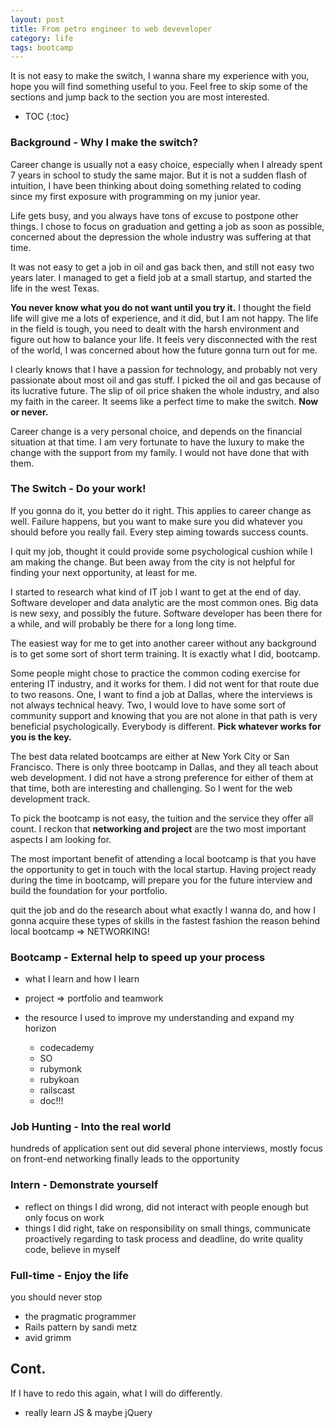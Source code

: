 ```yaml
---
layout: post
title: From petro engineer to web deveveloper
category: life
tags: bootcamp
---
```


It is not easy to make the switch, I wanna share my experience with you, hope you will find something useful to you. Feel free to skip some of the sections and jump back to the section you are most interested.

<!--more-->

* TOC
{:toc}

### Background - Why I make the switch?

Career change is usually not a easy choice, especially when I already spent 7 years in school to study the same major. But it is not a sudden flash of intuition, I have been thinking about doing something related to coding since my first exposure with programming on my junior year. 

Life gets busy, and you always have tons of excuse to postpone other things. I chose to focus on graduation and getting a job as soon as possible, concerned about the depression the whole industry was suffering at that time.

It was not easy to get a job in oil and gas back then, and still not easy two years later. I managed to get a field job at a small startup, and started the life in the west Texas. 

__You never know what you do not want until you try it.__ I thought the field life will give me a lots of experience, and it did, but I am not happy. The life in the field is tough, you need to dealt with the harsh environment and figure out how to balance your life. It feels very disconnected with the rest of the world, I was concerned about how the future gonna turn out for me.

I clearly knows that I have a passion for technology, and probably not very passionate about most oil and gas stuff. I picked the oil and gas because of its lucrative future. The slip of oil price shaken the whole industry, and also my faith in the career. It seems like a perfect time to make the switch. __Now or never.__

Career change is a very personal choice, and depends on the financial situation at that time. I am very fortunate to have the luxury to make the change with the support from my family. I would not have done that with them.

### The Switch - Do your work!

If you gonna do it, you better do it right. This applies to career change as well. Failure happens, but you want to make sure you did whatever you should before you really fail. Every step aiming towards success counts.

I quit my job, thought it could provide some psychological cushion while I am making the change. But been away from the city is not helpful for finding your next opportunity, at least for me.

I started to research what kind of IT job I want to get at the end of day. Software developer and data analytic are the most common ones. Big data is new sexy, and possibly the future. Software developer has been there for a while, and will probably be there for a long long time. 

The easiest way for me to get into another career without any background is to get some sort of short term training. It is exactly what I did, bootcamp.

Some people might chose to practice the common coding exercise for entering IT industry, and it works for them. I did not went for that route due to two reasons. One, I want to find a job at Dallas, where the interviews is not always technical heavy. Two, I would love to have some sort of community support and knowing that you are not alone in that path is very beneficial psychologically. Everybody is different. __Pick whatever works for you is the key.__

The best data related bootcamps are either at New York City or San Francisco. There is only three bootcamp in Dallas, and they all teach about web development. I did not have a strong preference for either of them at that time, both are interesting and challenging. So I went for the web development track.

To pick the bootcamp is not easy, the tuition and the service they offer all count. I reckon that __networking and project__ are the two most important aspects I am looking for.

The most important benefit of attending a local bootcamp is that you have the opportunity to get in touch with the local startup. Having project ready during the time in bootcamp, will prepare you for the future interview and build the foundation for your portfolio.

quit the job and do the research about what exactly I wanna do, and how I gonna acquire these types of skills in the fastest fashion
the reason behind local bootcamp => NETWORKING!

### Bootcamp - External help to speed up your process
- what I learn and how I learn
  

- project => portfolio and teamwork
- the resource I used to improve my understanding and expand my horizon
  + codecademy
  + SO
  + rubymonk
  + rubykoan
  + railscast
  + doc!!!

### Job Hunting - Into the real world
hundreds of application sent out
did several phone interviews, mostly focus on front-end
networking finally leads to the opportunity

### Intern - Demonstrate yourself
- reflect on things I did wrong, did not interact with people enough but only focus on work
- things I did right, take on responsibility on small things, communicate proactively regarding to task process and deadline, do write quality code, believe in myself

### Full-time - Enjoy the life
you should never stop
- the pragmatic programmer
- Rails pattern by sandi metz
- avid grimm

## Cont.
If I have to redo this again, what I will do differently.
- really learn JS & maybe jQuery

